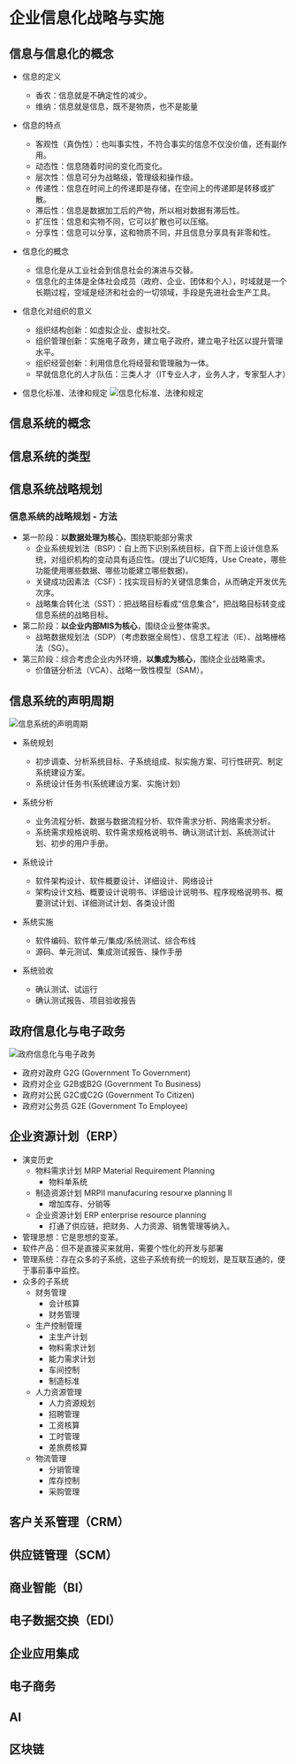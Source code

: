 # 企业信息化战略与实施

## 信息与信息化的概念

* 信息的定义
    * 香农：信息就是不确定性的减少。
    * 维纳：信息就是信息，既不是物质，也不是能量

* 信息的特点
    * 客观性（真伪性）：也叫事实性，不符合事实的信息不仅没价值，还有副作用。
    * 动态性：信息随着时间的变化而变化。
    * 层次性：信息可分为战略级，管理级和操作级。
    * 传递性：信息在时间上的传递即是存储，在空间上的传递即是转移或扩散。
    * 滞后性：信息是数据加工后的产物，所以相对数据有滞后性。
    * 扩压性：信息和实物不同，它可以扩散也可以压缩。
    * 分享性：信息可以分享，这和物质不同，并且信息分享具有非零和性。

* 信息化的概念
  * 信息化是从工业社会到信息社会的演进与交替。
  * 信息化的主体是全体社会成员（政府、企业、团体和个人），时域就是一个长期过程，空域是经济和社会的一切领域，手段是先进社会生产工具。

* 信息化对组织的意义
  * 组织结构创新：如虚拟企业、虚拟社交。
  * 组织管理创新：实施电子政务，建立电子政府，建立电子社区以提升管理水平。
  * 组织经营创新：利用信息化将经营和管理融为一体。
  * 早就信息化的人才队伍：三类人才（IT专业人才，业务人才，专家型人才）

* 信息化标准、法律和规定
![信息化标准、法律和规定](img/信息化标准、法律和规定.png)

## 信息系统的概念
## 信息系统的类型
## 信息系统战略规划
### 信息系统的战略规划 - 方法

* 第一阶段：**以数据处理为核心**，围绕职能部分需求
  * 企业系统规划法（BSP）：自上而下识别系统目标，自下而上设计信息系统，对组织机构的变动具有适应性。(提出了U/C矩阵，Use Create，哪些功能使用哪些数据、哪些功能建立哪些数据)。
  * 关键成功因素法（CSF）：找实现目标的关键信息集合，从而确定开发优先次序。
  * 战略集合转化法（SST）：把战略目标看成“信息集合”，把战略目标转变成信息系统的战略目标。
* 第二阶段：**以企业内部MIS为核心**，围绕企业整体需求。
  * 战略数据规划法（SDP）（考虑数据全局性）、信息工程法（IE）、战略栅格法（SG）。
* 第三阶段：综合考虑企业内外环境，**以集成为核心**，围绕企业战略需求。
  * 价值链分析法（VCA）、战略一致性模型（SAM）。

## 信息系统的声明周期

![信息系统的声明周期](img/信息系统的声明周期.png)

* 系统规划
  * 初步调查、分析系统目标、子系统组成、拟实施方案、可行性研究、制定系统建设方案。
  * 系统设计任务书(系统建设方案、实施计划)

* 系统分析
  * 业务流程分析、数据与数据流程分析、软件需求分析、网络需求分析。
  * 系统需求规格说明、软件需求规格说明书、确认测试计划、系统测试计划、初步的用户手册。

* 系统设计
  * 软件架构设计、软件概要设计、详细设计、网络设计
  * 架构设计文档、概要设计说明书、详细设计说明书、程序规格说明书、概要测试计划、详细测试计划、各类设计图

* 系统实施
  * 软件编码、软件单元/集成/系统测试、综合布线
  * 源码、单元测试、集成测试报告、操作手册

* 系统验收
  * 确认测试、试运行
  * 确认测试报告、项目验收报告


## 政府信息化与电子政务
![政府信息化与电子政务](img/政府信息化与电子政务.png)

* 政府对政府 G2G (Government To Government)
* 政府对企业 G2B或B2G (Government To Business)
* 政府对公民 G2C或C2G (Government To Citizen)
* 政府对公务员 G2E (Government To Employee)

## 企业资源计划（ERP）
* 演变历史
  * 物料需求计划 MRP Material Requirement Planning
    * 物料单系统
  * 制造资源计划 MRPII manufacuring resourxe planning II
    * 增加库存、分销等
  * 企业资源计划 ERP enterprise resource planning
    * 打通了供应链，把财务、人力资源、销售管理等纳入。
* 管理思想：它是思想的变革。
* 软件产品：但不是直接买来就用，需要个性化的开发与部署
* 管理系统：存在众多的子系统，这些子系统有统一的规划，是互联互通的，便于事前事中监控。
* 众多的子系统
  * 财务管理
    * 会计核算
    * 财务管理
  * 生产控制管理
    * 主生产计划
    * 物料需求计划
    * 能力需求计划
    * 车间控制
    * 制造标准
  * 人力资源管理
    * 人力资源规划
    * 招聘管理
    * 工资核算
    * 工时管理
    * 差旅费核算
  * 物流管理
    * 分销管理
    * 库存控制
    * 采购管理

## 客户关系管理（CRM）
## 供应链管理（SCM）
## 商业智能（BI）
## 电子数据交换（EDI）
## 企业应用集成
## 电子商务
## AI
## 区块链